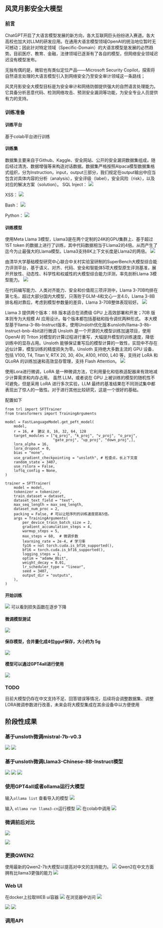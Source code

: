 ## 风灵月影安全大模型
### 前言
ChatGPT开启了大语言模型发展的新方向，各大互联网巨头纷纷进入赛道。各大高校也加大对LLM的研发应用。在通用大语言模型领域OpenAI的统治地位暂时无可撼动；因此针对特定领域（Specific-Domain）的大语言模型是发展的必然趋势。目前医疗、教育、金融，法律领域已逐渐有了各自的模型，但网络安全领域迟迟没有模型发布。

无独有偶的是，微软也有类似定位产品——Microsoft Security Copilot，探索将自然语言处理的大语言模型引入到网络安全乃至安全审计领域这一条路线；

风灵月影安全大模型目标是为安全审计和网络防御提供强大的自然语言处理能力。它具备分析恶意代码、检测网络攻击、预测安全漏洞等功能，为安全专业人员提供有力的支持。
### 训练准备
#### 训练平台
基于colab平台进行训练

#### 训练集
数据集主要来自于Github、Kaggle、安全网站、公开的安全漏洞数据集组成，随后经过清洗、数据增强等来构造对话数据。数据集严格按照Alpaca模型数据集格式组织，分为Instruction，input，output三部分，我们规定在output输出中应当包含对具体内容的分析（analysis），安全评级（label），安全风险（risk），以及对应的解决方案（solution）。
SQL Inject：
![](https://cmd.dayi.ink/uploads/upload_c66c36f2db9769efca0f355a44b04201.png)

XSS：
![](https://cmd.dayi.ink/uploads/upload_7adfaf09d5fc36f368fa5c832d0bc760.png)

Bash：
![](https://cmd.dayi.ink/uploads/upload_8021d7e17a22453dec0724e9a73d6268.png)

Python：
![](https://cmd.dayi.ink/uploads/upload_f3216b88bc2c3920d68c70174bec459b.png)



#### 训练模型
使用Meta Llama 3模型，Llama3是在两个定制的24K的GPU集群上、基于超过 15T token 的数据上进行了训练，其中代码数据相当于Llama2的4倍。从而产生了迄今为止最强大的Llama模型。Llama3支持8K上下文长度是Llama2的两倍。
![](https://cmd.dayi.ink/uploads/upload_419850ad04955bcb3a8d407aaf1ec19e.png)

由清华大学基础模型研究中心联合中关村实验室研制的SuperBench大模型综合能力评测平台，基于语义、对齐、代码、安全和智能体5项大模型原生评测基准，展开开放性、动态性、科学性和权威性的大模型综合能力评测，率先剖析Llama 3模型能力。
![](https://cmd.dayi.ink/uploads/upload_86733b2bc7c9753f9424eb7b2285d1c9.png)

在代码编写能力、人类对齐能力、安全和价值观三项评测中，Llama 3-70B均排在第七名，超过大部分国内大模型，只落败于GLM-4和文心一言4.0，Llama 3-8B排名相对靠后，考虑到模型参数量的差异，Llama 3-70B整体表现较好。
![](https://doc.renil.cc/uploads/4e5daea6-28a2-4595-84c8-f43e1029a4f9.png)

Llama 3 提供两个版本：8B 版本适合在消费级 GPU 上高效部署和开发；70B 版本则专为大规模 AI 应用设计。每个版本都包括基础和指令调优两种形式。
本大模型基于llama-3-8b-Instruct版本，使用Unsloth优化版本unsloth/llama-3-8b-Instruct-bnb-4bit进行微调
Unsloth 是一个开源的大模型训练加速项目，使用 OpenAI 的 Triton 对模型的计算过程进行重写，大幅提升模型的训练速度，降低训练中的显存占用。Unsloth 能够保证重写后的模型计算的一致性，实现中不存在近似计算，模型训练的精度损失为零。Unsloth 支持绝大多数主流的 GPU 设备，包括 V100, T4, Titan V, RTX 20, 30, 40x, A100, H100, L40 等，支持对 LoRA 和 QLoRA 的训练加速和高效显存管理，支持 Flash Attention。
![](https://cmd.dayi.ink/uploads/upload_a050535c204608c36ad9e4662a25e267.png)

使用Lora进行微调，LoRA 是一种微调方法，它利用量化和低秩适配器来有效地减少计算需求和内存占用。
虽然 LLM，或者说在 GPU 上被训练的模型的随机性不可避免，但是采用 LoRA 进行多次实验，LLM 最终的基准结果在不同测试集中都表现出了惊人的一致性。对于进行其他比较研究，这是一个很好的基础。


配置如下
```
from trl import SFTTrainer
from transformers import TrainingArguments

model = FastLanguageModel.get_peft_model(
    model,
    r = 16, #  建议 8, 16, 32, 64, 128
    target_modules = ["q_proj", "k_proj", "v_proj", "o_proj",
                      "gate_proj", "up_proj", "down_proj",],
    lora_alpha = 16,
    lora_dropout = 0,
    bias = "none",
    use_gradient_checkpointing = "unsloth", # 检查点，长上下文度
    random_state = 3407,
    use_rslora = False,
    loftq_config = None,
)

trainer = SFTTrainer(
    model = model,
    tokenizer = tokenizer,
    train_dataset = dataset,
    dataset_text_field = "text",
    max_seq_length = max_seq_length,
    dataset_num_proc = 2,
    packing = False, # 可以让短序列的训练速度提高5倍。
    args = TrainingArguments(
        per_device_train_batch_size = 2,
        gradient_accumulation_steps = 4,
        warmup_steps = 5,
        max_steps = 60,  # 微调步数
        learning_rate = 2e-4, # 学习率
        fp16 = not torch.cuda.is_bf16_supported(),
        bf16 = torch.cuda.is_bf16_supported(),
        logging_steps = 1,
        optim = "adamw_8bit",
        weight_decay = 0.01,
        lr_scheduler_type = "linear",
        seed = 3407,
        output_dir = "outputs",
    ),
)
```
#### 开始训练
![](https://cmd.dayi.ink/uploads/upload_58021a1d5e088e48c2b6a8e053be3f73.png)
可以看到损失函数在逐步下降
#### 微调模型测试
![](https://cmd.dayi.ink/uploads/upload_9519681868f1e925d878064abc434a7c.png)

#### 保存模型，合并量化成4位gguf保存，大小约为 5g
![](https://doc.renil.cc/uploads/51dcabef-06f8-42fc-99c6-9a50c40dea04.png)
#### 模型可以通过GPT4all进行使用
![](https://cmd.dayi.ink/uploads/upload_8ee08b35670bb3938fcc1047d8aadeb9.png)

### TODO
目前大模型仍存在中文支持不足、回答错误等情况，后续将会调整数据集、调整LORA微调参数进行改善，未来会将大模型集成在其余设备中以方便使用

## 阶段性成果
### 基于unsloth微调mistral-7b-v0.3
![](https://cmd.dayi.ink/uploads/upload_d566029fafc594d9f24cb38d1f9628a0.png)
![](https://cmd.dayi.ink/uploads/upload_7dcf47ffe152e186449509589bed930c.png)


### 基于unsloth微调Llama3-Chinese-8B-Instruct模型
![](https://cmd.dayi.ink/uploads/upload_373c02d0fb61e93207f09548f9da3bad.png)
![](https://cmd.dayi.ink/uploads/upload_64c8d2bf614de733090ac54f4132d256.png)
![](https://cmd.dayi.ink/uploads/upload_ab2b768a4b9d5c30cb6adacdac21c8f7.png)



### 使用GPT4all或者ollama运行大模型
输入```ollama list``` 查看导入的模型
![](https://cmd.dayi.ink/uploads/upload_e9574915e5573fed174eeeb3ecc0ace8.png)

输入 ```ollama run llama3-cn```运行模型
![](https://cmd.dayi.ink/uploads/upload_34f32ec0ba390f20c63dd7373256e5df.png)
在colab中调用
![](https://cmd.dayi.ink/uploads/upload_915f1328174f714264fdfd31ca5f8f15.png)
### 微调前后对比
![](https://cmd.dayi.ink/uploads/upload_120ff5e256e2f8599bb61559db4d7a24.png)

![](https://cmd.dayi.ink/uploads/upload_424bb7c10a877e9da5efb53986f07388.png)

### 更换QWEN2
使用最新的Qwen2-7b大模型以提高对中文的支持能力。
![](https://cmd.dayi.ink/uploads/upload_9bba4110125a0935fcfd2100de1fc12b.png)
Qwen2在中文方面拥有比llama3更强的能力
![](https://cmd.dayi.ink/uploads/upload_fb64e1cc7e83a643244da0f692893346.png)
### Web UI
在docker上拉取WEB ui容器
![](https://cmd.dayi.ink/uploads/upload_b3afb46d18aed6e5ebabbfa9add3af90.png)
在浏览器中访问
![](https://cmd.dayi.ink/uploads/upload_0bdf3b3aa917e79b43e05f6be5128677.png)

![](https://cmd.dayi.ink/uploads/upload_b3ddcccd78a520c5d936227e21846ac5.png)
![](https://cmd.dayi.ink/uploads/upload_d8e8eb25f5ab2835bb626f71da432f2d.png)
### 调用API


